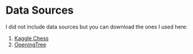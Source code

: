 # Data Sources
I did not include data sources but you can download the ones I used here:

1. [Kaggle Chess](https://www.kaggle.com/datasets/datasnaek/chess?resource=download)
2. [OpeningTree](https://www.openingtree.com/)